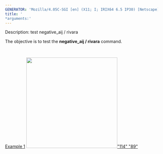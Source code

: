 ```yaml
---
GENERATOR: 'Mozilla/4.05C-SGI [en] (X11; I; IRIX64 6.5 IP30) [Netscape]'
title: '
*arguments:'
---
```


 Description: test negative\_aij / rivara

   The objective is to test the **negative\_aij / rivara** command.

    

   [Example 1](description_rivara.md)
   [<img height="300" width="300" src="https://lanl.github.io/LaGriT/docs/assets/images/rivara2_tn.gif">"114"
   "89"](description_rivara.md)
